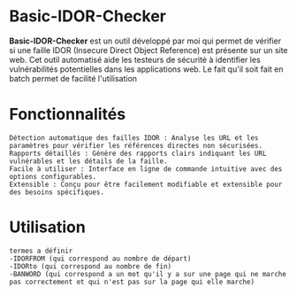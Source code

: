# Basic-IDOR-Checker

**Basic-IDOR-Checker** est un outil développé par moi qui permet de vérifier si une faille IDOR (Insecure Direct Object Reference) est présente sur un site web.
    Cet outil automatisé aide les testeurs de sécurité à identifier les vulnérabilités potentielles dans les applications web.
    Le fait qu'il soit fait en batch permet de facilité l'utilisation
# Fonctionnalités 

    Détection automatique des failles IDOR : Analyse les URL et les paramètres pour vérifier les références directes non sécurisées.
    Rapports détaillés : Génère des rapports clairs indiquant les URL vulnérables et les détails de la faille.
    Facile à utiliser : Interface en ligne de commande intuitive avec des options configurables.
    Extensible : Conçu pour être facilement modifiable et extensible pour des besoins spécifiques.
# Utilisation
    termes a définir
    -IDORFROM (qui correspond au nombre de départ)
    -IDORto (qui correspond au nombre de fin)
    -BANWORD (qui correspond a un mot qu'il y a sur une page qui ne marche pas correctement et qui n'est pas sur la page qui elle marche)
